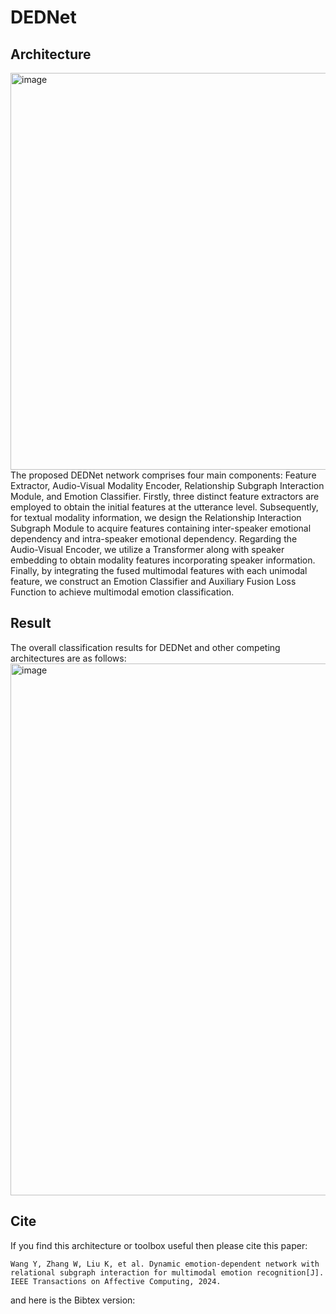 # DEDNet
## Architecture
<img width="1461" height="635" alt="image" src="https://github.com/user-attachments/assets/e6af41df-2728-4c16-89bf-32aef6f1664a" />
The proposed DEDNet network comprises four main components: Feature Extractor,
Audio-Visual Modality Encoder, Relationship Subgraph Interaction Module, and Emotion Classifier. Firstly, three distinct feature extractors are employed to obtain the initial features at the utterance level. Subsequently, for textual modality information, we design the Relationship Interaction Subgraph Module to acquire features containing inter-speaker emotional dependency and intra-speaker emotional dependency. Regarding the Audio-Visual Encoder, we utilize a Transformer along with speaker embedding to obtain modality features incorporating speaker information. Finally, by integrating the fused multimodal features with each unimodal feature, we construct an Emotion Classifier and Auxiliary Fusion Loss Function to achieve multimodal emotion classification.

## Result
The overall classification results for DEDNet and other competing architectures are as follows:
<img width="1652" height="851" alt="image" src="https://github.com/user-attachments/assets/66a38015-b5ed-49af-8e48-cb9ae57d4b6d" />

## Cite
If you find this architecture or toolbox useful then please cite this paper:
 ```
Wang Y, Zhang W, Liu K, et al. Dynamic emotion-dependent network with relational subgraph interaction for multimodal emotion recognition[J]. IEEE Transactions on Affective Computing, 2024.
```
and here is the Bibtex version:
